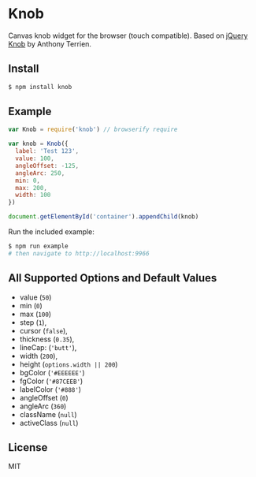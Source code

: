 Knob
===

Canvas knob widget for the browser (touch compatible). Based on [jQuery Knob](http://anthonyterrien.com/knob) by Anthony Terrien.

## Install

```bash
$ npm install knob
```

## Example

```js
var Knob = require('knob') // browserify require

var knob = Knob({
  label: 'Test 123',
  value: 100,
  angleOffset: -125,
  angleArc: 250, 
  min: 0, 
  max: 200,
  width: 100
})

document.getElementById('container').appendChild(knob)
```

Run the included example:

```bash
$ npm run example
# then navigate to http://localhost:9966
```

## All Supported Options and Default Values

- value (`50`)
- min (`0`)
- max (`100`)
- step (`1`),
- cursor (`false`),
- thickness (`0.35`),
- lineCap: (`'butt'`),
- width (`200`),
- height (`options.width || 200`)
- bgColor (`'#EEEEEE'`)
- fgColor (`'#87CEEB'`)
- labelColor (`'#888'`)
- angleOffset (`0`)
- angleArc (`360`)
- className (`null`)
- activeClass (`null`)


## License

MIT